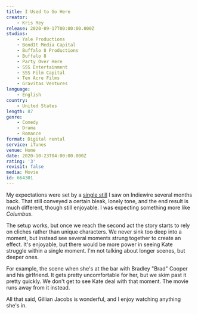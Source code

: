 ```yaml
---
title: I Used to Go Here
creator:
    - Kris Rey
release: 2020-09-17T00:00:00.000Z
studios:
    - Yale Productions
    - BondIt Media Capital
    - Buffalo 8 Productions
    - Buffalo 8
    - Party Over Here
    - SSS Entertainment
    - SSS Film Capital
    - Ten Acre Films
    - Gravitas Ventures
language:
    - English
country:
    - United States
length: 87
genre:
    - Comedy
    - Drama
    - Romance
format: Digital rental
service: iTunes
venue: Home
date: 2020-10-23T04:00:00.000Z
rating: '3'
revisit: false
media: Movie
id: 664301
---
```


My expectations were set by a <a href="https://www.indiewire.com/wp-content/uploads/2020/03/i-used-to-go-here-185242-1.jpeg" rel="nofollow">single still</a> I saw on Indiewire several months back. That still conveyed a certain bleak, lonely tone, and the end result is much different, though still enjoyable. I was expecting something more like <i>Columbus</i>.

The setup works, but once we reach the second act the story starts to rely on cliches rather than unique characters. We never sink too deep into a moment, but instead see several moments strung together to create an effect. It's enjoyable, but there would be more power in seeing Kate struggle within a single moment. I'm not talking about longer scenes, but deeper ones.

For example, the scene when she's at the bar with Bradley "Brad" Cooper and his girlfriend. It gets pretty uncomfortable for her, but we skim past it pretty quickly. We don't get to see Kate deal with that moment. The movie runs away from it instead.

All that said, Gillian Jacobs is wonderful, and I enjoy watching anything she's in.
